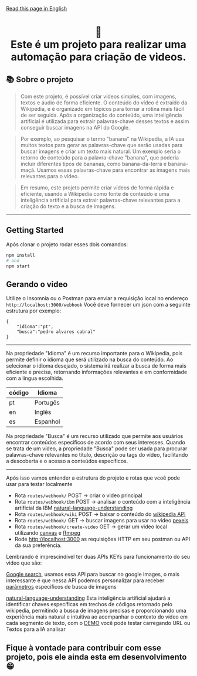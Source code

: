 
[Read this page in English](https://github.com/diego-maker/automatic-video/blob/main/README-en.md)



<h1 align="center">
📄<br>Este é um projeto para realizar uma automação para criação de videos.
</h1>

## 📚 Sobre o projeto

>Com este projeto, é possível criar vídeos simples, com imagens, textos e áudio de forma eficiente. O conteúdo do vídeo é extraído da Wikipedia, e é organizado em tópicos para tornar a rotina mais fácil de ser seguida. Após a organização do conteúdo, uma inteligência artificial é utilizada para extrair palavras-chave desses textos e assim conseguir buscar imagens na API do Google.

>Por exemplo, ao pesquisar o termo "banana" na Wikipedia, a IA usa muitos textos para gerar as palavras-chave que serão usadas para buscar imagens e criar um texto mais natural. Um exemplo seria o retorno de conteúdo para a palavra-chave "banana", que poderia incluir diferentes tipos de bananas, como banana-da-terra e banana-maçã. Usamos essas palavras-chave para encontrar as imagens mais relevantes para o vídeo.

>Em resumo, este projeto permite criar vídeos de forma rápida e eficiente, usando a Wikipedia como fonte de conteúdo e uma inteligência artificial para extrair palavras-chave relevantes para a criação do texto e a busca de imagens.


---
## Getting Started

Após clonar o projeto rodar esses dois comandos:

```bash
npm install
# and
npm start
```

## Gerando o video

Utilize o Insomnia ou o Postman para enviar a requisição local no endereço `http://localhost:3000/webhook`
Você deve fornecer um json com a seguinte estrutura por exemplo:

```
{
	"idioma":"pt",
	"busca":"pedro alvares cabral"
}
```
---
Na propriedade "Idioma" é um recurso importante para o Wikipedia, pois permite definir o idioma que será utilizado na busca do conteúdo. Ao selecionar o idioma desejado, o sistema irá realizar a busca de forma mais eficiente e precisa, retornando informações relevantes e em conformidade com a língua escolhida.

| código        | Idioma        |
| ------------- | ------------- |
|      pt       | Portugês      |
|      en       | Inglês        |
|      es       | Espanhol      |

Na propriedade "Busca" é um recurso utilizado que permite aos usuários encontrar conteúdos específicos de acordo com seus interesses. Quando se trata de um vídeo, a propriedade "Busca" pode ser usada para procurar palavras-chave relevantes no título, descrição ou tags do vídeo, facilitando a descoberta e o acesso a conteúdos específicos.

---
Após isso vamos entender a estrutura do projeto e rotas que vcoê pode usar para testar localmente

- Rota `routes/webhook/` POST ->  criar o video principal 
- Rota `routes/webhook/ibm` POST ->  analisar o conteúdo com a inteligência artificial da IBM  [natural-language-understanding](https://cloud.ibm.com/apidocs/natural-language-understanding)
- Rota `routes/webhook/wiki` POST ->  baixar o conteúdo do [wikipedia API](https://pt.wikipedia.org/wiki/Wikip%C3%A9dia:Central_de_pesquisas/Portal_de_dados/API)
- Rota `routes/webhook/` GET ->  buscar imagens para usar no video [pexels](https://www.pexels.com/api/)
- Rota `routes/webhook/create-video` GET -> gerar um video local utilizando [canvas](https://www.npmjs.com/package/canvas) e [ffmpeg](https://ffmpeg.org/)
- Rode [http://localhost:3000](http://localhost:3000) as requisições HTTP em seu postman ou API da sua preferência.

Lembrando é imprescindível ter duas APIs KEYs para funcionamento do seu video que são:

[Google search](https://developers.google.com/custom-search/v1/introduction?hl=pt-br#identify_your_application_to_google_with_api_key), usamos essa API para buscar no google images, o mais interessante é que nessa API podemos personalizar para receber [parâmetros](https://developers.google.com/custom-search/v1/reference/rest/v1/cse/list?hl=pt-br) especificos de busca de imagens

[natural-language-understanding](https://cloud.ibm.com/apidocs/natural-language-understanding) Esta inteligência artificial ajudará a identificar chaves específicas em trechos de códigos retornado pelo wikipedia, permitindo a busca de imagens precisas e proporcionando uma experiência mais natural e intuitiva ao acompanhar o contexto do vídeo em cada segmento de texto, com o [DEMO](https://www.ibm.com/demos/live/natural-language-understanding/self-service/home) você pode testar carregando URL ou Textos para a IA analisar 


## Fique à vontade para contribuir com esse projeto, pois ele ainda esta em desenvolvimento :grin:

